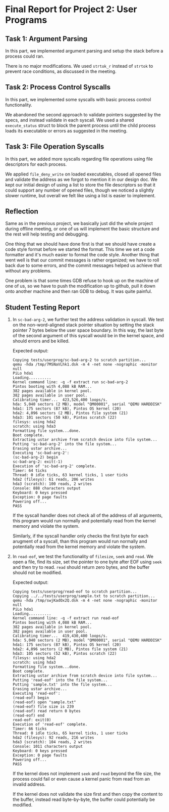 Final Report for Project 2: User Programs
=========================================

## Task 1: Argument Parsing

In this part, we implemented argument parsing and setup the stack before
a process could ran. 

There is no major modifications. We used `strtok_r` instead of `strtok`
to prevent race conditions, as discussed in the meeting.

## Task 2: Process Control Syscalls

In this part, we implemented some syscalls with basic process control
functionality.

We abandoned the second approach to validate pointers suggested by the 
specs, and instead validate in each syscall. We used a shared
`execute_status` struct to block the parent process until the child 
process loads its executable or errors as suggested in the meeting.

## Task 3: File Operation Syscalls

In this part, we added more syscalls regarding file operations using
file descriptors for each process.

We applied `file_deny_write` on loaded executables, closed all opened 
files and validate the address as we forgot to mention it in our design 
doc. We kept our initial design of using a list to store the file 
descriptors so that it could support any number of opened files, though 
we noticed a slightly slower runtime, but overall we felt like using a
list is easier to implement.

## Reflection

Same as in the previous project, we basically just did the whole project 
during offline meeting, or one of us will implement the basic structure 
and the rest will help testing and debugging.

One thing that we should have done first is that we should have create a
code style format before we started the format. This time we set a code
formatter and it's much easier to format the code style. Another thing
that went well is that our commit messages is rather organized; we have
to roll back due to some errors, and the commit messages helped us 
achieve that without any problems.

One problem is that some times GDB refuse to hook up on the machine of 
one of us, so we have to push the modification up to github, pull it 
down onto another machine and then ran GDB to debug. It was quite 
painful.

## Student Testing Report

1. In `sc-bad-arg-2`, we further test the address validation in syscall.
    We test on the non-word-aligned stack pointer situation by setting 
    the stack pointer 7 bytes below the user space boundary. In this way, 
    the last byte of the second argument of this syscall would be in the
    kernel space, and should errors and be killed.

    Expected output:
    ```
    Copying tests/userprog/sc-bad-arg-2 to scratch partition...
    qemu -hda /tmp/7MSNaVLhk1.dsk -m 4 -net none -nographic -monitor null
    PiLo hda1
    Loading..........
    Kernel command line: -q -f extract run sc-bad-arg-2
    Pintos booting with 4,088 kB RAM...
    382 pages available in kernel pool.
    382 pages available in user pool.
    Calibrating timer...  423,526,400 loops/s.
    hda: 5,040 sectors (2 MB), model "QM00001", serial "QEMU HARDDISK"
    hda1: 175 sectors (87 kB), Pintos OS kernel (20)
    hda2: 4,096 sectors (2 MB), Pintos file system (21)
    hda3: 101 sectors (50 kB), Pintos scratch (22)
    filesys: using hda2
    scratch: using hda3
    Formatting file system...done.
    Boot complete.
    Extracting ustar archive from scratch device into file system...
    Putting 'sc-bad-arg-2' into the file system...
    Erasing ustar archive...
    Executing 'sc-bad-arg-2':
    (sc-bad-arg-2) begin
    sc-bad-arg-2: exit(-1)
    Execution of 'sc-bad-arg-2' complete.
    Timer: 64 ticks
    Thread: 0 idle ticks, 63 kernel ticks, 1 user ticks
    hda2 (filesys): 61 reads, 206 writes
    hda3 (scratch): 100 reads, 2 writes
    Console: 888 characters output
    Keyboard: 0 keys pressed
    Exception: 0 page faults
    Powering off...
    PASS
    ```
    
    If the syscall handler does not check all of the address of all
    arguments, this program would run normally and potentially read from 
    the kernel memory and violate the system.
    
    Similarly, if the syscall handler only checks the first byte for 
    each arugment of a syscall, than this program would run normally and 
    potentially read from the kernel memory and violate the system. 
    
2. In `read-eof`, we test the functionality of `filesize`, `seek` and 
    `read`. We open a file, find its size, set the pointer to one byte
    after EOF using `seek` and then try to read. `read` should return
    zero bytes, and the buffer should not be modified.
    
    Expected output:
    ```
    Copying tests/userprog/read-eof to scratch partition...
    Copying ../../tests/userprog/sample.txt to scratch partition...
    qemu -hda /tmp/swjKadOx2Q.dsk -m 4 -net none -nographic -monitor null
    PiLo hda1
    Loading..........
    Kernel command line: -q -f extract run read-eof
    Pintos booting with 4,088 kB RAM...
    382 pages available in kernel pool.
    382 pages available in user pool.
    Calibrating timer...  419,430,400 loops/s.
    hda: 5,040 sectors (2 MB), model "QM00001", serial "QEMU HARDDISK"
    hda1: 175 sectors (87 kB), Pintos OS kernel (20)
    hda2: 4,096 sectors (2 MB), Pintos file system (21)
    hda3: 105 sectors (52 kB), Pintos scratch (22)
    filesys: using hda2
    scratch: using hda3
    Formatting file system...done.
    Boot complete.
    Extracting ustar archive from scratch device into file system...
    Putting 'read-eof' into the file system...
    Putting 'sample.txt' into the file system...
    Erasing ustar archive...
    Executing 'read-eof':
    (read-eof) begin
    (read-eof) open "sample.txt"
    (read-eof) file size is 239
    (read-eof) read return 0 bytes
    (read-eof) end
    read-eof: exit(0)
    Execution of 'read-eof' complete.
    Timer: 66 ticks
    Thread: 0 idle ticks, 65 kernel ticks, 1 user ticks
    hda2 (filesys): 92 reads, 216 writes
    hda3 (scratch): 104 reads, 2 writes
    Console: 1011 characters output
    Keyboard: 0 keys pressed
    Exception: 0 page faults
    Powering off...
    PASS
    ```
    
    If the kernel does not implement `seek` and `read` beyond the file
    size, the process could fail or even cause a kernel panic from 
    read from an invalid address.
    
    If the kernel does not validate the size first and then copy the 
    content to the buffer, instead read byte-by-byte, the buffer could
    potentially be modified.

